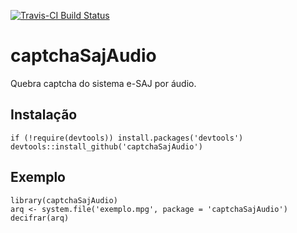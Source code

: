 [![Travis-CI Build Status](https://travis-ci.org/decryptr/captchaSajAudio.svg?branch=master)](https://travis-ci.org/decryptr/captchaSajAudio)

# captchaSajAudio

Quebra captcha do sistema e-SAJ por áudio.

## Instalação

```
if (!require(devtools)) install.packages('devtools')
devtools::install_github('captchaSajAudio')
```

## Exemplo

```
library(captchaSajAudio)
arq <- system.file('exemplo.mpg', package = 'captchaSajAudio')
decifrar(arq)
```

